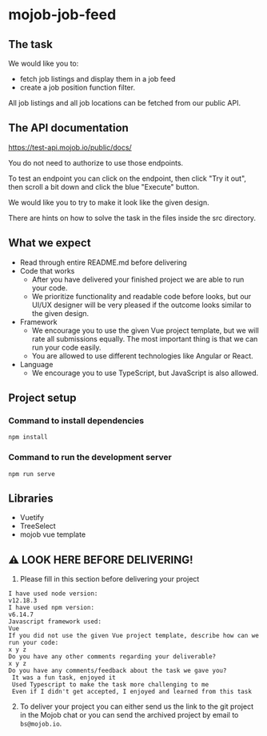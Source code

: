 # mojob-job-feed

## The task

We would like you to:

- fetch job listings and display them in a job feed
- create a job position function filter.

All job listings and all job locations can be fetched from our public API.

## The API documentation

https://test-api.mojob.io/public/docs/

You do not need to authorize to use those endpoints.

To test an endpoint you can click on the endpoint, then click "Try it out", then scroll a bit down and click the blue "Execute" button.

We would like you to try to make it look like the given design.

There are hints on how to solve the task in the files inside the src directory.

## What we expect

- Read through entire README.md before delivering
- Code that works
  - After you have delivered your finished project we are able to run your code.
  - We prioritize functionality and readable code before looks, but our UI/UX designer will be very pleased if the outcome looks similar to the given design.
- Framework
  - We encourage you to use the given Vue project template, but we will rate all submissions equally. The most important thing is that we can run your code easily.
  - You are allowed to use different technologies like Angular or React.
- Language
  - We encourage you to use TypeScript, but JavaScript is also allowed.

## Project setup

### Command to install dependencies

```
npm install
```

### Command to run the development server

```
npm run serve
```

## Libraries

- Vuetify
- TreeSelect
- mojob vue template

## ⚠️ LOOK HERE BEFORE DELIVERING!

1. Please fill in this section before delivering your project

```
I have used node version:
v12.18.3
I have used npm version:
v6.14.7
Javascript framework used:
Vue
If you did not use the given Vue project template, describe how can we run your code:
x y z
Do you have any other comments regarding your deliverable?
x y z
Do you have any comments/feedback about the task we gave you?
 It was a fun task, enjoyed it
 Used Typescript to make the task more challenging to me
 Even if I didn't get accepted, I enjoyed and learned from this task
```

2. To deliver your project you can either send us the link to the git project in the Mojob chat or you can send the archived project by email to `bs@mojob.io`.

```

```
